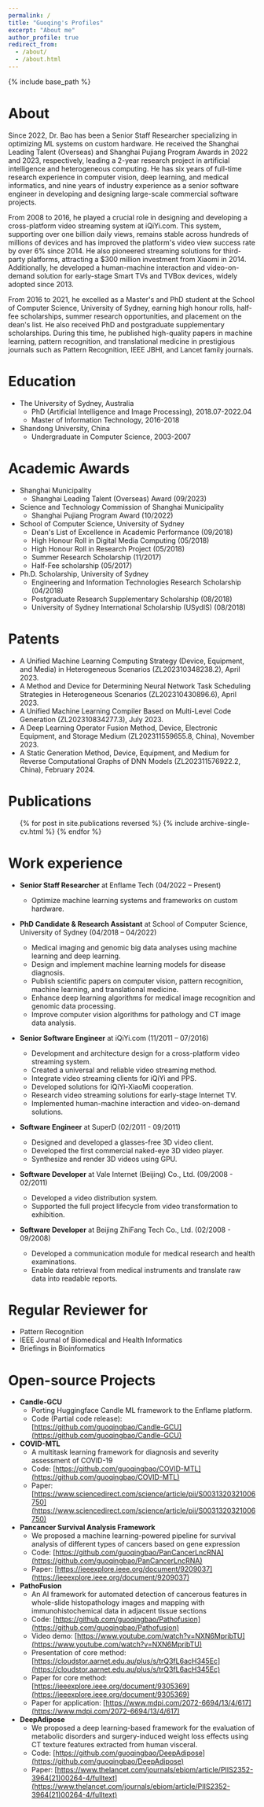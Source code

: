 ```yaml
---
permalink: /
title: "Guoqing's Profiles"
excerpt: "About me"
author_profile: true
redirect_from: 
  - /about/
  - /about.html
---
```


{% include base_path %}

About
======
Since 2022, Dr. Bao has been a Senior Staff Researcher specializing in optimizing ML systems on custom hardware. He received the Shanghai Leading Talent (Overseas) and Shanghai Pujiang Program Awards in 2022 and 2023, respectively, leading a 2-year research project in artificial intelligence and heterogeneous computing. He has six years of full-time research experience in computer vision, deep learning, and medical informatics, and nine years of industry experience as a senior software engineer in developing and designing large-scale commercial software projects.

From 2008 to 2016, he played a crucial role in designing and developing a cross-platform video streaming system at iQiYi.com. This system, supporting over one billion daily views, remains stable across hundreds of millions of devices and has improved the platform's video view success rate by over 6% since 2014. He also pioneered streaming solutions for third-party platforms, attracting a $300 million investment from Xiaomi in 2014. Additionally, he developed a human-machine interaction and video-on-demand solution for early-stage Smart TVs and TVBox devices, widely adopted since 2013.

From 2016 to 2021, he excelled as a Master's and PhD student at the School of Computer Science, University of Sydney, earning high honour rolls, half-fee scholarships, summer research opportunities, and placement on the dean's list. He also received PhD and postgraduate supplementary scholarships. During this time, he published high-quality papers in machine learning, pattern recognition, and translational medicine in prestigious journals such as Pattern Recognition, IEEE JBHI, and Lancet family journals.

Education
======
* The University of Sydney, Australia
  * PhD (Artificial Intelligence and Image Processing), 2018.07-2022.04
  * Master of Information Technology, 2016-2018
* Shandong University, China
  * Undergraduate in Computer Science, 2003-2007

Academic Awards
======
* Shanghai Municipality
  * Shanghai Leading Talent (Overseas) Award (09/2023)
* Science and Technology Commission of Shanghai Municipality
  * Shanghai Pujiang Program Award (10/2022)
* School of Computer Science, University of Sydney
  * Dean's List of Excellence in Academic Performance (09/2018)
  * High Honour Roll in Digital Media Computing (05/2018)
  * High Honour Roll in Research Project (05/2018)
  * Summer Research Scholarship (11/2017)
  * Half-Fee scholarship (05/2017)
* Ph.D. Scholarship, University of Sydney
  * Engineering and Information Technologies Research Scholarship (04/2018)
  * Postgraduate Research Supplementary Scholarship (08/2018) 
  * University of Sydney International Scholarship (USydIS) (08/2018)

Patents
======
* A Unified Machine Learning Computing Strategy (Device, Equipment, and Media) in Heterogeneous Scenarios (ZL202310348238.2), April 2023.
* A Method and Device for Determining Neural Network Task Scheduling Strategies in Heterogeneous Scenarios (ZL202310430896.6), April 2023.
* A Unified Machine Learning Compiler Based on Multi-Level Code Generation (ZL202310834277.3), July 2023.
* A Deep Learning Operator Fusion Method, Device, Electronic Equipment, and Storage Medium (ZL202311559655.8, China), November 2023.
* A Static Generation Method, Device, Equipment, and Medium for Reverse Computational Graphs of DNN Models (ZL202311576922.2, China), February 2024.

Publications
======
  <ul>{% for post in site.publications reversed %}
    {% include archive-single-cv.html %}
  {% endfor %}</ul>
  
Work experience
======
- **Senior Staff Researcher** at Enflame Tech (04/2022 – Present)
  - Optimize machine learning systems and frameworks on custom hardware.

- **PhD Candidate & Research Assistant** at School of Computer Science, University of Sydney (04/2018 – 04/2022)  
  - Medical imaging and genomic big data analyses using machine learning and deep learning.
  - Design and implement machine learning models for disease diagnosis.
  - Publish scientific papers on computer vision, pattern recognition, machine learning, and translational medicine.
  - Enhance deep learning algorithms for medical image recognition and genomic data processing.
  - Improve computer vision algorithms for pathology and CT image data analysis.
- **Senior Software Engineer** at iQiYi.com (11/2011 – 07/2016)  
  - Development and architecture design for a cross-platform video streaming system.
  - Created a universal and reliable video streaming method.
  - Integrate video streaming clients for iQiYi and PPS.
  - Developed solutions for iQiYi-XiaoMi cooperation.
  - Research video streaming solutions for early-stage Internet TV.
  - Implemented human-machine interaction and video-on-demand solutions.
- **Software Engineer** at SuperD (02/2011 - 09/2011)  
  - Designed and developed a glasses-free 3D video client.
  - Developed the first commercial naked-eye 3D video player.
  - Synthesize and render 3D videos using GPU.
- **Software Developer** at Vale Internet (Beijing) Co., Ltd. (09/2008 - 02/2011)  
  - Developed a video distribution system.
  - Supported the full project lifecycle from video transformation to exhibition.
- **Software Developer** at Beijing ZhiFang Tech Co., Ltd. (02/2008 - 09/2008)  
  - Developed a communication module for medical research and health examinations.
  - Enable data retrieval from medical instruments and translate raw data into readable reports.

Regular Reviewer for
======
  * Pattern Recognition
  * IEEE Journal of Biomedical and Health Informatics
  * Briefings in Bioinformatics
  
Open-source Projects
======
* **Candle-GCU**
  * Porting Huggingface Candle ML framework to the Enflame platform.
  * Code (Partial code release): [https://github.com/guoqingbao/Candle-GCU](https://github.com/guoqingbao/Candle-GCU)
* **COVID-MTL**
  * A multitask learning framework for diagnosis and severity assessment of COVID-19
  * Code: [https://github.com/guoqingbao/COVID-MTL](https://github.com/guoqingbao/COVID-MTL)
  * Paper: [https://www.sciencedirect.com/science/article/pii/S0031320321006750](https://www.sciencedirect.com/science/article/pii/S0031320321006750)
* **Pancancer Survival Analysis Framework**
  * We proposed a machine learning-powered pipeline for survival analysis of different types of cancers based on gene expression
  * Code: [https://github.com/guoqingbao/PanCancerLncRNA](https://github.com/guoqingbao/PanCancerLncRNA)
  * Paper: [https://ieeexplore.ieee.org/document/9209037](https://ieeexplore.ieee.org/document/9209037)
* **PathoFusion**
  * An AI framework for automated detection of cancerous features in whole-slide histopathology images and mapping with immunohistochemical data in adjacent tissue sections
  * Code: [https://github.com/guoqingbao/Pathofusion](https://github.com/guoqingbao/Pathofusion)
  * Video demo: [https://www.youtube.com/watch?v=NXN6MpribTU](https://www.youtube.com/watch?v=NXN6MpribTU)
  * Presentation of core method: [https://cloudstor.aarnet.edu.au/plus/s/trQ3fL6acH345Ec](https://cloudstor.aarnet.edu.au/plus/s/trQ3fL6acH345Ec)
  * Paper for core method: [https://ieeexplore.ieee.org/document/9305369](https://ieeexplore.ieee.org/document/9305369)
  * Paper for application: [https://www.mdpi.com/2072-6694/13/4/617](https://www.mdpi.com/2072-6694/13/4/617)
* **DeepAdipose**
  * We proposed a deep learning-based framework for the evaluation of metabolic disorders and surgery-induced weight loss effects using CT texture features extracted from human visceral.
  * Code: [https://github.com/guoqingbao/DeepAdipose](https://github.com/guoqingbao/DeepAdipose)
  * Paper: [https://www.thelancet.com/journals/ebiom/article/PIIS2352-3964(21)00264-4/fulltext](https://www.thelancet.com/journals/ebiom/article/PIIS2352-3964(21)00264-4/fulltext) 

